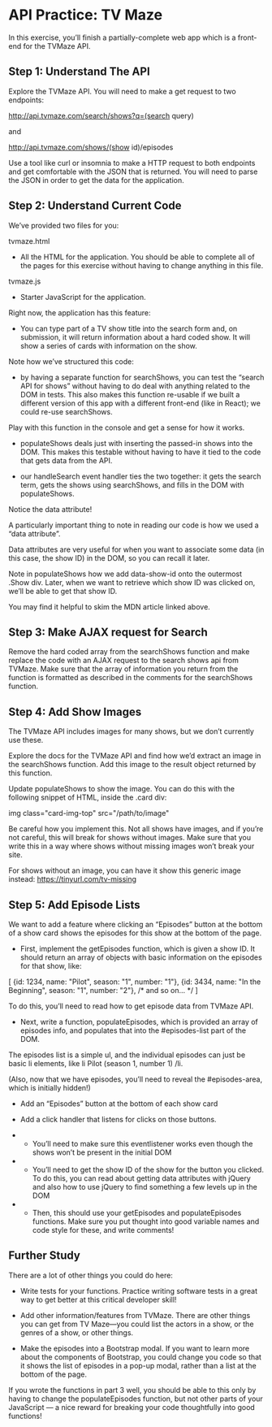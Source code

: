 # API Practice: TV Maze

In this exercise, you’ll finish a partially-complete web app which is a front-end for the TVMaze API.

## Step 1: Understand The API

Explore the TVMaze API. You will need to make a get request to two endpoints:

http://api.tvmaze.com/search/shows?q=(search query)

and

http://api.tvmaze.com/shows/(show id)/episodes

Use a tool like curl or insomnia to make a HTTP request to both endpoints and get comfortable with the JSON that is returned. You will need to parse the JSON in order to get the data for the application.

## Step 2: Understand Current Code

We’ve provided two files for you:

tvmaze.html

- All the HTML for the application. You should be able to complete all of the pages for this exercise without having to change anything in this file.

tvmaze.js

- Starter JavaScript for the application.

Right now, the application has this feature:

- You can type part of a TV show title into the search form and, on submission, it will return information about a hard coded show. It will show a series of cards with information on the show.

Note how we’ve structured this code:

- by having a separate function for searchShows, you can test the “search API for shows” without having to do deal with anything related to the DOM in tests. This also makes this function re-usable if we built a different version of this app with a different front-end (like in React); we could re-use searchShows.

Play with this function in the console and get a sense for how it works.

- populateShows deals just with inserting the passed-in shows into the DOM. This makes this testable without having to have it tied to the code that gets data from the API.

- our handleSearch event handler ties the two together: it gets the search term, gets the shows using searchShows, and fills in the DOM with populateShows.

Notice the data attribute!

A particularly important thing to note in reading our code is how we used a “data attribute”.

Data attributes are very useful for when you want to associate some data (in this case, the show ID) in the DOM, so you can recall it later.

Note in populateShows how we add data-show-id onto the outermost .Show div. Later, when we want to retrieve which show ID was clicked on, we’ll be able to get that show ID.

You may find it helpful to skim the MDN article linked above.

## Step 3: Make AJAX request for Search

Remove the hard coded array from the searchShows function and make replace the code with an AJAX request to the search shows api from TVMaze. Make sure that the array of information you return from the function is formatted as described in the comments for the searchShows function.

## Step 4: Add Show Images

The TVMaze API includes images for many shows, but we don’t currently use these.

Explore the docs for the TVMaze API and find how we’d extract an image in the searchShows function. Add this image to the result object returned by this function.

Update populateShows to show the image. You can do this with the following snippet of HTML, inside the .card div:

img class="card-img-top" src="/path/to/image"

Be careful how you implement this. Not all shows have images, and if you’re not careful, this will break for shows without images. Make sure that you write this in a way where shows without missing images won’t break your site.

For shows without an image, you can have it show this generic image instead: https://tinyurl.com/tv-missing

## Step 5: Add Episode Lists

We want to add a feature where clicking an “Episodes” button at the bottom of a show card shows the episodes for this show at the bottom of the page.

- First, implement the getEpisodes function, which is given a show ID. It should return an array of objects with basic information on the episodes for that show, like:

[
{id: 1234, name: "Pilot", season: "1", number: "1"},
{id: 3434, name: "In the Beginning", season: "1", number: "2"},
/* and so on... */
]

To do this, you’ll need to read how to get episode data from TVMaze API.

- Next, write a function, populateEpisodes, which is provided an array of episodes info, and populates that into the #episodes-list part of the DOM.

The episodes list is a simple ul, and the individual episodes can just be basic li elements, like li Pilot (season 1, number 1) /li.

(Also, now that we have episodes, you’ll need to reveal the #episodes-area, which is initially hidden!)

- Add an “Episodes” button at the bottom of each show card

- Add a click handler that listens for clicks on those buttons.

- - You’ll need to make sure this eventlistener works even though the shows won’t be present in the initial DOM
- - You’ll need to get the show ID of the show for the button you clicked. To do this, you can read about getting data attributes with jQuery and also how to use jQuery to find something a few levels up in the DOM
- - Then, this should use your getEpisodes and populateEpisodes functions.
    Make sure you put thought into good variable names and code style for these, and write comments!

## Further Study

There are a lot of other things you could do here:

- Write tests for your functions. Practice writing software tests in a great way to get better at this critical developer skill!

- Add other information/features from TVMaze. There are other things you can get from TV Maze—you could list the actors in a show, or the genres of a show, or other things.

- Make the episodes into a Bootstrap modal. If you want to learn more about the components of Bootstrap, you could change you code so that it shows the list of episodes in a pop-up modal, rather than a list at the bottom of the page.

If you wrote the functions in part 3 well, you should be able to this only by having to change the populateEpisodes function, but not other parts of your JavaScript — a nice reward for breaking your code thoughtfully into good functions!
